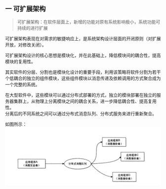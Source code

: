 ## 一 可扩展架构

> 可扩展架构：在软件层面上，新增的功能对原有系统影响极小，系统功能可持续的进行扩展

可扩展架构表现在对需求的敏捷响应上，是系统架构设计层面的开闭原则（对扩展开放，对修改关闭）。  

可扩展架构设计的核心思想是模块化，并在此基础上，降低模块间的耦合性，提高模块的复用性。  

其实软件的分层、分割也是模块化设计的重要手段，利用该策略将软件分割为若干个低耦合的独立的组件模块，这些组件模块以消息传递及依赖调用的方式聚合成为一个完整的系统。  

在大型软件中，这些模块可以通过分布式部署的方式，独立的模块部署在独立的服务器集群上，从物理上分离模块之间的耦合关系，进一步降低耦合性、提高复用性。  
分离后的不同系统之间可以通过分布式消息队列、分布式服务来进行重新聚合。  


如图所示：  
![](../images/arch/01-008.png)

